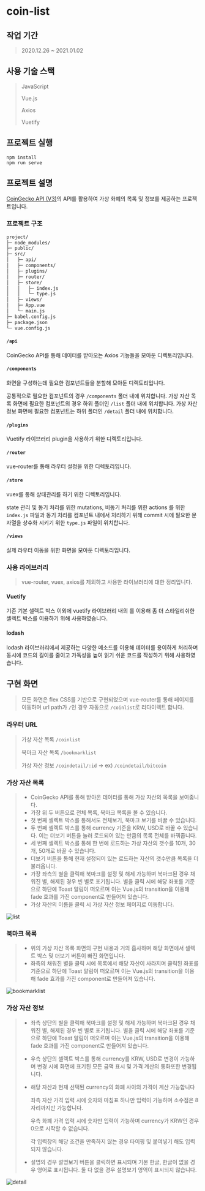 # coin-list

## 작업 기간

> 2020.12.26 ~ 2021.01.02



## 사용 기술 스택

> JavaScript
>
> Vue.js
>
> Axios
>
> Vuetify



## 프로젝트 실행

```
npm install
npm run serve
```



## 프로젝트 설명

[CoinGecko API (V3)](https://www.coingecko.com/api/documentations/v3#/)의 API를 활용하여 가상 화폐의 목록 및 정보를 제공하는 프로젝트입니다.



### 프로젝트 구조

```bash
project/
├─ node_modules/
├─ public/
├─ src/
│	├─ api/
│	├─ components/
│	├─ plugins/
│	├─ router/
│	├─ store/
│	│	├─ index.js
│	│	└─ type.js
│	├─ views/
│	├─ App.vue
│	└─ main.js
├─ babel.config.js
├─ package.json
└─ vue.config.js
```

#### `/api`

CoinGecko API를 통해 데이터를 받아오는 Axios 기능들을 모아둔 디렉토리입니다.

#### `/components`

화면을 구성하는데 필요한 컴포넌트들을 분할해 모아둔 디렉토리입니다.

공통적으로 필요한 컴포넌트의 경우 `/components` 폴더 내에 위치합니다.
가상 자산 목록 화면에 필요한 컴포넌트의 경우 하위 폴더인 `/list` 폴더 내에 위치합니다.
가상 자산 정보 화면에 필요한 컴포넌트는 하위 폴더인 `/detail` 폴더 내에 위치합니다.

#### `/plugins`

Vuetify 라이브러리 plugin을 사용하기 위한 디렉토리입니다.

#### `/router`

vue-router를 통해 라우터 설정을 위한 디렉토리입니다.

#### `/store`

vuex를 통해 상태관리를 하기 위한 디렉토리입니다.

state 관리 및 동기 처리를 위한 mutations, 비동기 처리를 위한 actions 를 위한 `index.js` 파일과 동기 처리를 컴포넌트 내에서 처리하기 위해 commit 시에 필요한 문자열을 상수화 시키기 위한 `type.js` 파일이 위치합니다.

#### `/views`

실제 라우터 이동을 위한 화면을 모아둔 디렉토리입니다.



### 사용 라이브러리

> vue-router, vuex, axios를 제외하고 사용한 라이브러리에 대한 정리입니다.

#### Vuetify

기존 기본 셀렉트 박스 이외에 vuetify 라이브러리 내의 <v-select>를 이용해 좀 더 스타일리쉬한 셀렉트 박스를 이용하기 위해 사용하였습니다.

#### lodash

lodash 라이브러리에서 제공하는 다양한 메소드를 이용해 데이터를 용이하게 처리하며 동시에 코드의 길이를 줄이고 가독성을 높여 읽기 쉬운 코드를 작성하기 위해 사용하였습니다.



## 구현 화면

> 모든 화면은 flex CSS를 기반으로 구현되었으며 vue-router를 통해 페이지를 이동하며 url path가 `/`인 경우 자동으로 `/coinlist`로 리다이렉트 합니다.



### 라우터 URL

> 가상 자산 목록 `/coinlist`
>
> 북마크 자산 목록 `/bookmarklist`
>
> 가상 자산 정보 `/coindetail/:id`
> 	-> ex) `/coindetail/bitcoin`



### 가상 자산 목록

> - CoinGecko API를 통해 받아온 데이터를 통해 가상 자산의 목록을 보여줍니다.
> - 가장 위 두 버튼으로 전체 목록, 북마크 목록을 볼 수 있습니다.
> - 첫 번째 셀렉트 박스를 통해서도 전체보기, 북마크 보기를 바꿀 수 있습니다.
> - 두 번째 셀렉트 박스를 통해 currency 기준을 KRW, USD로 바꿀 수 있습니다. 이는 더보기 버튼을 눌러 로드되어 있는 만큼의 목록 전체를 바꿔줍니다.
> - 세 번째 셀렉트 박스를 통해 한 번에 로드하는 가상 자산의 갯수를 10개, 30개, 50개로 바꿀 수 있습니다. 
> - 더보기 버튼을 통해 현재 설정되어 있는 로드하는 자산의 갯수만큼 목록을 더 불러옵니다.
> - 가장 좌측의 별을 클릭해 북마크를 설정 및 해제 가능하며 북마크된 경우 채워진 별, 해제된 경우 빈 별로 표기됩니다. 별을 클릭 시에 해당 좌표를 기준으로 하단에 Toast 알림이 떠오르며 이는 Vue.js의 transition을 이용해 fade 효과를 가진 component로 만들어져 있습니다.
> - 가상 자산의 이름을 클릭 시 가상 자산 정보 페이지로 이동합니다.

![list](C:\Users\KBH\Pictures\list.PNG)

### 북마크 목록

> - 위의 가상 자산 목록 화면의 구현 내용과 거의 흡사하며 해당 화면에서 셀렉트 박스 및 더보기 버튼이 빠진 화면입니다.
> - 좌측의 채워진 별을 클릭 시에 목록에서 해당 자산이 사라지며 클릭된 좌표를 기준으로 하단에 Toast 알림이 떠오르며 이는 Vue.js의 transition을 이용해 fade 효과를 가진 component로 만들어져 있습니다.

![bookmarklist](C:\Users\KBH\Pictures\bookmarklist.PNG)

### 가상 자산 정보

> - 좌측 상단의 별을 클릭해 북마크를 설정 및 해제 가능하며 북마크된 경우 채워진 별, 해제된 경우 빈 별로 표기됩니다. 별을 클릭 시에 해당 좌표를 기준으로 하단에 Toast 알림이 떠오르며 이는 Vue.js의 transition을 이용해 fade 효과를 가진 component로 만들어져 있습니다.
>
> - 우측 상단의 셀렉트 박스를 통해 currency를 KRW, USD로 변경이 가능하며 변경 시에 화면에 표기된 모든 금액 표시 및 가격 계산의 통화또한 변경됩니다.
>
> - 해당 자산과 현재 선택된 currency의 화폐 사이의 가격이 계산 가능합니다
>
>   좌측 자산 가격 입력 시에 숫자와 마침표 하나만 입력이 가능하며 소수점은 8자리까지만 가능합니다.
>
>   우측 화폐 가격 입력 시에 숫자만 입력이 가능하며 currency가 KRW인 경우 0으로 시작할 수 없습니다.
>
>   각 입력창의 해당 조건을 만족하지 않는 경우 타이핑 및 붙여넣기 해도 입력되지 않습니다.
>
> - 설명의 경우 설명보기 버튼을 클릭하면 표시되며 기본 한글, 한글이 없을 경우 영어로 표시됩니다. 둘 다 없을 경우 설명보기 영역이 표시되지 않습니다.

![detail](C:\Users\KBH\Pictures\detail.PNG)